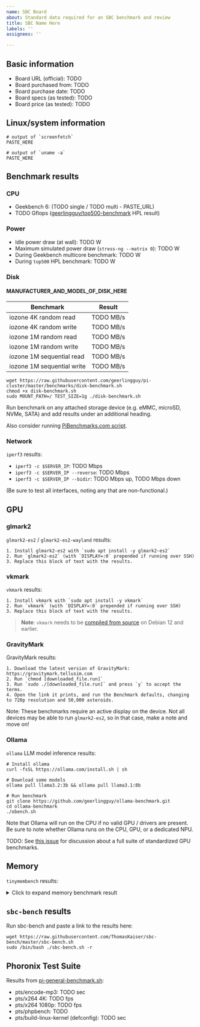 ```yaml
---
name: SBC Board
about: Standard data required for an SBC benchmark and review
title: SBC Name Here
labels: ''
assignees: ''

---
```


[comment]: # (If desired, delete this line and add an image of the board here)

## Basic information

  - Board URL (official): TODO
  - Board purchased from: TODO
  - Board purchase date: TODO
  - Board specs (as tested): TODO
  - Board price (as tested): TODO

## Linux/system information

```
# output of `screenfetch`
PASTE_HERE

# output of `uname -a`
PASTE_HERE
```

## Benchmark results

### CPU

  - Geekbench 6: (TODO single / TODO multi - PASTE_URL)
  - TODO Gflops ([geerlingguy/top500-benchmark](https://github.com/geerlingguy/top500-benchmark) HPL result)

### Power

  - Idle power draw (at wall): TODO W
  - Maximum simulated power draw (`stress-ng --matrix 0`): TODO W
  - During Geekbench multicore benchmark: TODO W
  - During `top500` HPL benchmark: TODO W

### Disk

#### MANUFACTURER_AND_MODEL_OF_DISK_HERE

[comment]: # (Run `lsblk -o NAME,FSTYPE,LABEL,MOUNTPOINT,SIZE,MODEL` to get model)

| Benchmark                  | Result |
| -------------------------- | ------ |
| iozone 4K random read      | TODO MB/s |
| iozone 4K random write     | TODO MB/s |
| iozone 1M random read      | TODO MB/s |
| iozone 1M random write     | TODO MB/s |
| iozone 1M sequential read  | TODO MB/s |
| iozone 1M sequential write | TODO MB/s |

```
wget https://raw.githubusercontent.com/geerlingguy/pi-cluster/master/benchmarks/disk-benchmark.sh
chmod +x disk-benchmark.sh
sudo MOUNT_PATH=/ TEST_SIZE=1g ./disk-benchmark.sh
```

Run benchmark on any attached storage device (e.g. eMMC, microSD, NVMe, SATA) and add results under an additional heading.

Also consider running [PiBenchmarks.com script](https://www.jeffgeerling.com/blog/2023/using-pibenchmarkscom-sbc-disk-performance-testing).

### Network

`iperf3` results:

  - `iperf3 -c $SERVER_IP`: TODO Mbps
  - `iperf3 -c $SERVER_IP --reverse`: TODO Mbps
  - `iperf3 -c $SERVER_IP --bidir`: TODO Mbps up, TODO Mbps down

(Be sure to test all interfaces, noting any that are non-functional.)

## GPU

### glmark2

`glmark2-es2` / `glmark2-es2-wayland` results:

```
1. Install glmark2-es2 with `sudo apt install -y glmark2-es2`
2. Run `glmark2-es2` (with `DISPLAY=:0` prepended if running over SSH)
3. Replace this block of text with the results.
```

### vkmark

`vkmark` results:

```
1. Install vkmark with `sudo apt install -y vkmark`
2. Run `vkmark` (with `DISPLAY=:0` prepended if running over SSH)
3. Replace this block of text with the results.
```

> **Note**: `vkmark` needs to be [compiled from source](https://github.com/geerlingguy/sbc-reviews/issues/76) on Debian 12 and earlier.

### GravityMark

GravityMark results:

```
1. Download the latest version of GravityMark: https://gravitymark.tellusim.com
2. Run `chmod [downloaded_file.run]`
3. Run `sudo ./[downloaded_file.run]` and press `y` to accept the terms.
4. Open the link it prints, and run the Benchmark defaults, changing to 720p resolution and 50,000 asteroids.
```

Note: These benchmarks require an active display on the device. Not all devices may be able to run `glmark2-es2`, so in that case, make a note and move on!

### Ollama

`ollama` LLM model inference results:

```
# Install ollama
curl -fsSL https://ollama.com/install.sh | sh

# Download some models
ollama pull llama3.2:3b && ollama pull llama3.1:8b

# Run benchmark
git clone https://github.com/geerlingguy/ollama-benchmark.git
cd ollama-benchmark
./obench.sh
```

Note that Ollama will run on the CPU if no valid GPU / drivers are present. Be sure to note whether Ollama runs on the CPU, GPU, or a dedicated NPU.

TODO: See [this issue](https://github.com/geerlingguy/sbc-reviews/issues/2) for discussion about a full suite of standardized GPU benchmarks.

## Memory

`tinymembench` results:

<details>
<summary>Click to expand memory benchmark result</summary>

```
# Run the two commands below, then replace this code block with the full result.
git clone https://github.com/rojaster/tinymembench.git && cd tinymembench && make
./tinymembench
```
</details>

## `sbc-bench` results

Run sbc-bench and paste a link to the results here:

```
wget https://raw.githubusercontent.com/ThomasKaiser/sbc-bench/master/sbc-bench.sh
sudo /bin/bash ./sbc-bench.sh -r
```

## Phoronix Test Suite

Results from [pi-general-benchmark.sh](https://gist.github.com/geerlingguy/570e13f4f81a40a5395688667b1f79af):

  - pts/encode-mp3: TODO sec
  - pts/x264 4K: TODO fps
  - pts/x264 1080p: TODO fps
  - pts/phpbench: TODO
  - pts/build-linux-kernel (defconfig): TODO sec
